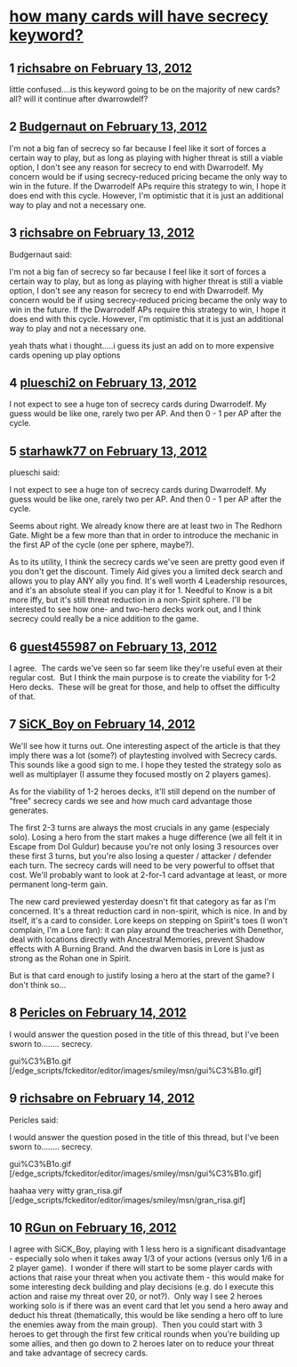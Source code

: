 # [how many cards will have secrecy keyword?](https://community.fantasyflightgames.com/topic/60431-how-many-cards-will-have-secrecy-keyword/)

## 1 [richsabre on February 13, 2012](https://community.fantasyflightgames.com/topic/60431-how-many-cards-will-have-secrecy-keyword/?do=findComment&comment=593894)

little confused....is this keyword going to be on the majority of new cards? all? will it continue after dwarrowdelf?

## 2 [Budgernaut on February 13, 2012](https://community.fantasyflightgames.com/topic/60431-how-many-cards-will-have-secrecy-keyword/?do=findComment&comment=593896)

I'm not a big fan of secrecy so far because I feel like it sort of forces a certain way to play, but as long as playing with higher threat is still a viable option, I don't see any reason for secrecy to end with Dwarrodelf. My concern would be if using secrecy-reduced pricing became the only way to win in the future. If the Dwarrodelf APs require this strategy to win, I hope it does end with this cycle. However, I'm optimistic that it is just an additional way to play and not a necessary one.

## 3 [richsabre on February 13, 2012](https://community.fantasyflightgames.com/topic/60431-how-many-cards-will-have-secrecy-keyword/?do=findComment&comment=593899)

Budgernaut said:

I'm not a big fan of secrecy so far because I feel like it sort of forces a certain way to play, but as long as playing with higher threat is still a viable option, I don't see any reason for secrecy to end with Dwarrodelf. My concern would be if using secrecy-reduced pricing became the only way to win in the future. If the Dwarrodelf APs require this strategy to win, I hope it does end with this cycle. However, I'm optimistic that it is just an additional way to play and not a necessary one.



yeah thats what i thought.....i guess its just an add on to more expensive cards opening up play options

## 4 [plueschi2 on February 13, 2012](https://community.fantasyflightgames.com/topic/60431-how-many-cards-will-have-secrecy-keyword/?do=findComment&comment=593909)

I not expect to see a huge ton of secrecy cards during Dwarrodelf. My guess would be like one, rarely two per AP. And then 0 - 1 per AP after the cycle. 

## 5 [starhawk77 on February 13, 2012](https://community.fantasyflightgames.com/topic/60431-how-many-cards-will-have-secrecy-keyword/?do=findComment&comment=593938)

plueschi said:

I not expect to see a huge ton of secrecy cards during Dwarrodelf. My guess would be like one, rarely two per AP. And then 0 - 1 per AP after the cycle. 



Seems about right. We already know there are at least two in The Redhorn Gate. Might be a few more than that in order to introduce the mechanic in the first AP of the cycle (one per sphere, maybe?).

As to its utility, I think the secrecy cards we've seen are pretty good even if you don't get the discount. Timely Aid gives you a limited deck search and allows you to play ANY ally you find. It's well worth 4 Leadership resources, and it's an absolute steal if you can play it for 1. Needful to Know is a bit more iffy, but it's still threat reduction in a non-Spirit sphere. I'll be interested to see how one- and two-hero decks work out, and I think secrecy could really be a nice addition to the game.

## 6 [guest455987 on February 13, 2012](https://community.fantasyflightgames.com/topic/60431-how-many-cards-will-have-secrecy-keyword/?do=findComment&comment=593948)

I agree.  The cards we've seen so far seem like they're useful even at their regular cost.  But I think the main purpose is to create the viability for 1-2 Hero decks.  These will be great for those, and help to offset the difficulty of that.

## 7 [SiCK_Boy on February 14, 2012](https://community.fantasyflightgames.com/topic/60431-how-many-cards-will-have-secrecy-keyword/?do=findComment&comment=594075)

We'll see how it turns out. One interesting aspect of the article is that they imply there was a lot (some?) of playtesting involved with Secrecy cards. This sounds like a good sign to me. I hope they tested the strategy solo as well as multiplayer (I assume they focused mostly on 2 players games).

As for the viability of 1-2 heroes decks, it'll still depend on the number of "free" secrecy cards we see and how much card advantage those generates.

The first 2-3 turns are always the most crucials in any game (especialy solo). Losing a hero from the start makes a huge difference (we all felt it in Escape from Dol Guldur) because you're not only losing 3 resources over these first 3 turns, but you're also losing a quester / attacker / defender each turn. The secrecy cards will need to be very powerful to offset that cost. We'll probably want to look at 2-for-1 card advantage at least, or more permanent long-term gain.

The new card previewed yesterday doesn't fit that category as far as I'm concerned. It's a threat reduction card in non-spirit, which is nice. In and by itself, it's a card to consider. Lore keeps on stepping on Spirit's toes (I won't complain, I'm a Lore fan): it can play around the treacheries with Denethor, deal with locations directly with Ancestral Memories, prevent Shadow effects with A Burning Brand. And the dwarven basis in Lore is just as strong as the Rohan one in Spirit.

But is that card enough to justify losing a hero at the start of the game? I don't think so...

## 8 [Pericles on February 14, 2012](https://community.fantasyflightgames.com/topic/60431-how-many-cards-will-have-secrecy-keyword/?do=findComment&comment=594137)

I would answer the question posed in the title of this thread, but I've been sworn to........ secrecy.

gui%C3%B1o.gif [/edge_scripts/fckeditor/editor/images/smiley/msn/gui%C3%B1o.gif]

## 9 [richsabre on February 14, 2012](https://community.fantasyflightgames.com/topic/60431-how-many-cards-will-have-secrecy-keyword/?do=findComment&comment=594159)

Pericles said:

I would answer the question posed in the title of this thread, but I've been sworn to........ secrecy.

gui%C3%B1o.gif [/edge_scripts/fckeditor/editor/images/smiley/msn/gui%C3%B1o.gif]



haahaa very witty gran_risa.gif [/edge_scripts/fckeditor/editor/images/smiley/msn/gran_risa.gif]

## 10 [RGun on February 16, 2012](https://community.fantasyflightgames.com/topic/60431-how-many-cards-will-have-secrecy-keyword/?do=findComment&comment=594847)

I agree with SiCK_Boy, playing with 1 less hero is a significant disadvantage - especially solo when it takes away 1/3 of your actions (versus only 1/6 in a 2 player game).  I wonder if there will start to be some player cards with actions that raise your threat when you activate them - this would make for some interesting deck building and play decisions (e.g. do I execute this action and raise my threat over 20, or not?).  Only way I see 2 heroes working solo is if there was an event card that let you send a hero away and deduct his threat (thematically, this would be like sending a hero off to lure the enemies away from the main group).  Then you could start with 3 heroes to get through the first few critical rounds when you're building up some allies, and then go down to 2 heroes later on to reduce your threat and take advantage of secrecy cards.


